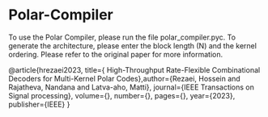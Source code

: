 # Polar-Compiler
To use the Polar Compiler, please run the file polar_compiler.pyc.
To generate the architecture, please enter the block length (N) and the kernel ordering.
Please refer to the original paper for more information.

@article{hrezaei2023, title={ High-Throughput Rate-Flexible Combinational Decoders for Multi-Kernel Polar Codes},author={Rezaei, Hossein and Rajatheva, Nandana and Latva-aho, Matti}, journal={IEEE Transactions on Signal processing}, volume={}, number={}, pages={}, year={2023}, publisher={IEEE} }

